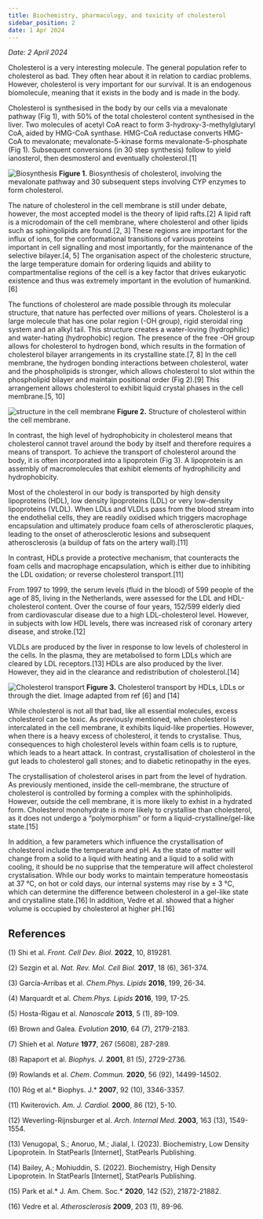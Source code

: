 ```yaml
---
title: Biochemistry, pharmacology, and toxicity of cholesterol
sidebar_position: 2
date: 1 Apr 2024
---
```

*Date: 2 April 2024*

Cholesterol is a very interesting molecule. The general population refer to cholesterol as bad. They often hear about it in relation to cardiac problems. However, cholesterol is very important for our survival. It is an endogenous biomolecule, meaning that it exists in the body and is made in the body. 

Cholesterol is synthesised in the body by our cells via a mevalonate pathway (Fig 1), with 50% of the total cholesterol content synthesised in the liver. Two molecules of acetyl CoA react to form 3-hydroxy-3-methylglutaryl CoA, aided by HMG-CoA synthase. HMG-CoA reductase converts HMG-CoA to mevalonate; mevalonate-5-kinase forms mevalonate-5-phosphate (Fig 1). Subsequent conversions (in 30 step synthesis) follow to yield ianosterol, then desmosterol and eventually cholesterol.[1]


![Biosynthesis](./imgs/fig1_.png)
**Figure 1.** Biosynthesis of cholesterol, involving the mevalonate pathway and 30 subsequent steps involving CYP enzymes to form cholesterol. 

The nature of cholesterol in the cell membrane is still under debate, however, the most accepted model is the theory of lipid rafts.[2] A lipid raft is a microdomain of the cell membrane, where cholesterol and other lipids such as sphingolipids are found.[2, 3] These regions are important for the influx of ions, for the conformational transitions of various proteins important in cell signalling and most importantly, for the maintenance of the selective bilayer.[4, 5] The organisation aspect of the cholesteric structure, the large temperature domain for ordering liquids and ability to compartmentalise regions of the cell is a key factor that drives eukaryotic existence and thus was extremely important in the evolution of humankind.[6] 

The functions of cholesterol are made possible through its molecular structure, that nature has perfected over millions of years. Cholesterol is a large molecule that has one polar region (-OH group), rigid steroidal ring system and an alkyl tail. This structure creates a water-loving (hydrophilic) and water-hating (hydrophobic) region. The presence of the free -OH group allows for cholesterol to hydrogen bond, which results in the formation of cholesterol bilayer arrangements in its crystalline state.[7, 8] In the cell membrane, the hydrogen bonding interactions between cholesterol, water and the phospholipids is stronger, which allows cholesterol to slot within the phospholipid bilayer and maintain positional order (Fig 2).[9] This arrangement allows cholesterol to exhibit liquid crystal phases in the cell membrane.[5, 10] 

![structure in the cell membrane](./imgs/fig2_.png)
**Figure 2.** Structure of cholesterol within the cell membrane.

In contrast, the high level of hydrophobicity in cholesterol means that cholesterol cannot travel around the body by itself and therefore requires a means of transport. To achieve the transport of cholesterol around the body, it is often incorporated into a lipoprotein (Fig 3). A lipoprotein is an assembly of macromolecules that exhibit elements of hydrophilicity and hydrophobicity. 

Most of the cholesterol in our body is transported by high density lipoproteins (HDL), low density lipoproteins (LDL) or very low-density lipoproteins (VLDL). When LDLs and VLDLs pass from the blood stream into the endothelial cells, they are readily oxidised which triggers macrophage encapsulation and ultimately produce foam cells of atherosclerotic plaques, leading to the onset of atherosclerotic lesions and subsequent atherosclerosis (a buildup of fats on the artery wall).[11] 

In contrast, HDLs provide a protective mechanism, that counteracts the foam cells and macrophage encapsulation, which is either due to inhibiting the LDL oxidation; or reverse cholesterol transport.[11] 

From 1997 to 1999, the serum levels (fluid in the blood) of 599 people of the age of 85, living in the Netherlands, were assessed for the LDL and HDL-cholesterol content. Over the course of four years, 152/599 elderly died from cardiovascular disease due to a high LDL-cholesterol level. However, in subjects with low HDL levels, there was increased risk of coronary artery disease, and stroke.[12] 

VLDLs are produced by the liver in response to low levels of cholesterol in the cells. In the plasma, they are metabolised to form LDLs which are cleared by LDL receptors.[13] HDLs are also produced by the liver. However, they aid in the clearance and redistribution of cholesterol.[14]

![Cholesterol transport](./imgs/fig3.png)
**Figure 3.** Cholesterol transport by HDLs, LDLs or through the diet. Image adapted from ref [6] and [14]

While cholesterol is not all that bad, like all essential molecules, excess cholesterol can be toxic. As previously mentioned, when cholesterol is intercalated in the cell membrane, it exhibits liquid-like properties. However, when there is a heavy excess of cholesterol, it tends to crystalise. Thus, consequences to high cholesterol levels within foam cells is to rupture, which leads to a heart attack. In contrast, crystallisation of cholesterol in the gut leads to cholesterol gall stones; and to diabetic retinopathy in the eyes.

The crystallisation of cholesterol arises in part from the level of hydration. As previously mentioned, inside the cell-membrane, the structure of cholesterol is controlled by forming a complex with the sphinholipids. However, outside the cell membrane, it is more likely to exhist in a hydrated form. Cholesterol monohydrate is more likely to crystallise than cholesterol, as it does not undergo a “polymorphism” or form a liquid-crystalline/gel-like state.[15]

In addition, a few parameters which influence the crystallisation of cholesterol include the temperature and pH. As the state of matter will change from a solid to a liquid with heating and a liquid to a solid with cooling, it should be no supprise that the temperature will affect cholesterol crystalisation. While our body works to maintain temperature homeostasis at 37 °C, on hot or cold days, our internal systems may rise by ± 3 °C, which can determine the difference between cholesterol in a gel-like state and crystalline state.[16] In addition, Vedre et al. showed that a higher volume is occupied by cholesterol at higher pH.[16]


## References

(1) Shi et al. *Front. Cell Dev. Biol.* **2022**, 10, 819281.

(2) Sezgin et al. *Nat. Rev. Mol. Cell Biol.* **2017**, 18 (6), 361-374.

(3) García-Arribas et al. *Chem.Phys. Lipids* **2016**, 199, 26-34.

(4) Marquardt et al. *Chem.Phys. Lipids* **2016**, 199, 17-25.

(5) Hosta-Rigau et al. *Nanoscale* **2013**, 5 (1), 89-109.

(6) Brown and Galea. *Evolution* **2010**, 64 (7), 2179-2183.

(7) Shieh et al. *Nature* **1977**, 267 (5608), 287-289.

(8) Rapaport et al. *Biophys. J.* **2001**, 81 (5), 2729-2736.

(9) Rowlands et al. *Chem. Commun.* **2020**, 56 (92), 14499-14502.

(10) Róg et al.* Biophys. J.* **2007**, 92 (10), 3346-3357.

(11) Kwiterovich. *Am. J. Cardiol.* **2000**, 86 (12), 5-10.

(12) Weverling-Rijnsburger et al. *Arch. Internal Med.* **2003**, 163 (13), 1549-1554.

(13) Venugopal, S.; Anoruo, M.; Jialal, I. (2023). Biochemistry, Low Density Lipoprotein. In StatPearls [Internet], StatPearls Publishing.

(14) Bailey, A.; Mohiuddin, S. (2022). Biochemistry, High Density Lipoprotein. In StatPearls [Internet], StatPearls Publishing.

(15) Park et al.* J. Am. Chem. Soc.* **2020**, 142 (52), 21872-21882.

(16) Vedre et al. *Atherosclerosis* **2009**, 203 (1), 89-96.

